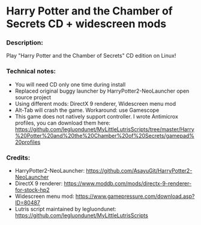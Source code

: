 # Harry Potter and the Chamber of Secrets CD + widescreen mods
### Description:
Play "Harry Potter and the Chamber of Secrets" CD edition on Linux!
### Technical notes:
- You will need CD only one time during install
- Replaced original buggy launcher by HarryPotter2-NeoLauncher open source project
- Using different mods: DirectX 9 renderer, Widescreen menu mod
- Alt-Tab will crash the game. Workaround: use Gamescope
- This game does not natively support controller. I wrote Antimicrox profiles, you can download them here:
https://github.com/legluondunet/MyLittleLutrisScripts/tree/master/Harry%20Potter%20and%20the%20Chamber%20of%20Secrets/gamepad%20profiles
### Credits:
- HarryPotter2-NeoLauncher: https://github.com/AsayuGit/HarryPotter2-NeoLauncher
- DirectX 9 renderer: https://www.moddb.com/mods/directx-9-renderer-for-stock-hp2
- Widescreen menu mod: https://www.gamepressure.com/download.asp?ID=80487
- Lutris script maintained by legluondunet: https://github.com/legluondunet/MyLittleLutrisScripts

